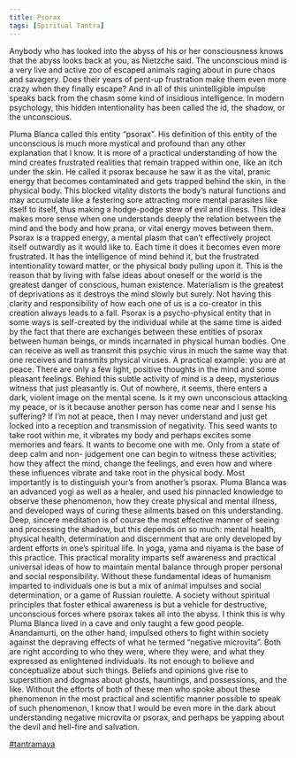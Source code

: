 ```yaml
---
title: Psorax
tags: [Spiritual Tantra]
---
```

Anybody who has looked into the abyss of his or her consciousness knows that the
abyss looks back at you, as Nietzche said. The unconscious mind is a very live and
active zoo of escaped animals raging about in pure chaos and savagery. Does
their years of pent-up frustration make them even more crazy when they finally
escape? And in all of this unintelligible impulse speaks back from the chasm some
kind of insidious intelligence. In modern psychology, this hidden intentionality has
been called the id, the shadow, or the unconscious. 

Pluma Blanca called this
entity “psorax”. His definition of this entity of the unconscious is much more
mystical and profound than any other explanation that I know. It is more of a
practical understanding of how the mind creates frustrated realities that remain
trapped within one, like an itch under the skin. He called it psorax because he saw
it as the vital, pranic energy that becomes contaminated and gets trapped behind
the skin, in the physical body. This blocked vitality distorts the body’s natural
functions and may accumulate like a festering sore attracting more mental
parasites like itself to itself, thus making a hodge-podge stew of evil and illness.
This idea makes more sense when one understands deeply the relation between
the mind and the body and how prana, or vital energy moves between them.
Psorax is a trapped energy, a mental plasm that can’t effectively project itself
outwardly as it would like to. Each time it does it becomes even more frustrated. It
has the intelligence of mind behind it, but the frustrated intentionality toward
matter, or the physical body pulling upon it. This is the reason that by living with
false ideas about oneself or the world is the greatest danger of conscious, human
existence. Materialism is the greatest of deprivations as it destroys the mind
slowly but surely. Not having this clarity and responsibility of how each one of us
is a co-creator in this creation always leads to a fall. Psorax is a psycho-physical
entity that in some ways is self-created by the individual while at the same time is
aided by the fact that there are exchanges between these entities of psorax
between human beings, or minds incarnated in physical human bodies. One can
receive as well as transmit this psychic virus in much the same way that one
receives and transmits physical viruses.
A practical example: you are at peace. There are only a few light, positive
thoughts in the mind and some pleasant feelings. Behind this subtle activity of
mind is a deep, mysterious witness that just pleasantly is. Out of nowhere, it
seems, there enters a dark, violent image on the mental scene. Is it my own
unconscious attacking my peace, or is it because another person has come near
and I sense his suffering? If I’m not at peace, then I may never understand and
just get locked into a reception and transmission of negativity. This seed wants to
take root within me, it vibrates my body and perhaps excites some memories and
fears. It wants to become one with me. Only from a state of deep calm and non-
judgement one can begin to witness these activities; how they affect the mind,
change the feelings, and even how and where these influences vibrate and take
root in the physical body. Most importantly is to distinguish your’s from another’s
psorax. Pluma Blanca was an advanced yogi as well as a healer, and used his
pinnacled knowledge to observe these phenomenon, how they create physical
and mental illness, and developed ways of curing these ailments based on this
understanding.
Deep, sincere meditation is of course the most effective manner of seeing and
processing the shadow, but this depends on so much: mental health, physical
health, determination and discernment that are only developed by ardent efforts
in one’s spiritual life. In yoga, yama and niyama is the base of this practice. This
practical morality imparts self awareness and practical universal ideas of how to
maintain mental balance through proper personal and social responsibility.
Without these fundamental ideas of humanism imparted to individuals one is but
a mix of animal impulses and social determination, or a game of Russian roulette.
A society without spiritual principles that foster ethical awareness is but a vehicle
for destructive, unconscious forces where psorax takes all into the abyss. I think
this is why Pluma Blanca lived in a cave and only taught a few good people.
Anandamurti, on the other hand, impulsed others to fight within society against
the depraving effects of what he termed “negative microvita”. Both are right
according to who they were, where they were, and what they expressed as
enlightened individuals. Its not enough to believe and conceptualize about such
things. Beliefs and opinions give rise to superstition and dogmas about ghosts,
hauntings, and possessions, and the like. Without the efforts of both of these men
who spoke about these phenomenon in the most practical and scientific manner
possible to speak of such phenomenon, I know that I would be even more in the
dark about understanding negative microvita or psorax, and perhaps be yapping
about the devil and hell-fire and salvation.

<a class="tag" href="https://diasp.de/tags/tantramaya">#tantramaya</a>

</div>
</div>
</div>
</div>

